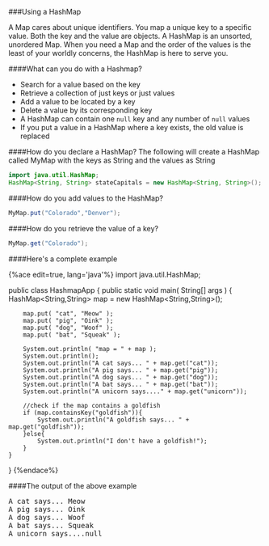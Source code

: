 ###Using a HashMap

A Map cares about unique identifiers. You map a unique key to a specific value. Both the key and the value are objects. A HashMap  is an unsorted, unordered Map. When you need a Map and the order of the values is the least of your worldly concerns, the HashMap is here to serve you.

####What can you do with a Hashmap?
* Search for a value based on the key
* Retrieve a collection of just keys or just values
* Add a value to be located by a key
* Delete a value by its corresponding key
* A HashMap can contain one ```null``` key and any number of ```null``` values
* If you put a value in a HashMap where a key exists, the old  value is replaced

####How do you declare a HashMap?
The following will create a HashMap called MyMap with the keys as String and the values as String
```java
import java.util.HashMap;
HashMap<String, String> stateCapitals = new HashMap<String, String>();
```

####How do you add values to the HashMap?
```java
MyMap.put("Colorado","Denver");
```
####How do you retrieve the value of a key?
```java
MyMap.get("Colorado");
```

####Here's a complete example

{%ace edit=true, lang='java'%}
import java.util.HashMap;

public class HashmapApp
{
	public static void main( String[] args )
	{
		HashMap<String,String> map = new HashMap<String,String>();

		map.put( "cat", "Meow" );
		map.put( "pig", "Oink" );
		map.put( "dog", "Woof" );
		map.put( "bat", "Squeak" );
		
		System.out.println( "map = " + map );
		System.out.println();
		System.out.println("A cat says... " + map.get("cat"));
		System.out.println("A pig says... " + map.get("pig"));
		System.out.println("A dog says... " + map.get("dog"));
		System.out.println("A bat says... " + map.get("bat"));
		System.out.println("A unicorn says...." + map.get("unicorn"));
		
		//check if the map contains a goldfish
		if (map.containsKey("goldfish")){
			System.out.println("A goldfish says... " + map.get("goldfish"));
		}else{
			System.out.println("I don't have a goldfish!");
		}
	}
}
{%endace%}

####The output of the above example
<pre>
A cat says... Meow
A pig says... Oink
A dog says... Woof
A bat says... Squeak
A unicorn says....null
</pre>

